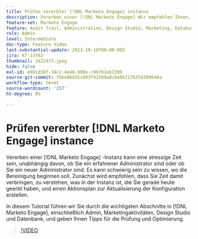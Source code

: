 ```yaml
---
title: Prüfen vererbter [!DNL Marketo Engage] instance
description: Vererben einer [!DNL Marketo Engage] Wir empfehlen Ihnen, Zeit damit zu verbringen, zu verstehen, was sich in der Instanz befindet, und einen Aktionsplan zu erstellen, um die Konfiguration zu aktualisieren. Dieses Tutorial behandelt die wichtigsten Abschnitte in [!DNL Marketo Engage], einschließlich Admin, Marketingaktivitäten, Design Studio und Datenbank, und geben Ihnen Tipps für die Prüfung und Optimierung.
feature-set: Marketo Engage
feature: Audit Trail, Administration, Design Studio, Marketing, Database
role: Admin
level: Intermediate
doc-type: Feature Video
last-substantial-update: 2023-10-16T00:00:00Z
jira: KT-13762
thumbnail: 3422473.jpeg
hide: false
exl-id: e691d38f-34c2-4e46-908e-c96f82eb1399
source-git-commit: 7bbe86435c683f41509a8cbe6b117b354309644a
workflow-type: tm+mt
source-wordcount: '157'
ht-degree: 0%

---
```


# Prüfen vererbter [!DNL Marketo Engage] instance

Vererben einer [!DNL Marketo Engage] -Instanz kann eine stressige Zeit sein, unabhängig davon, ob Sie ein erfahrener Administrator sind oder ob Sie ein neuer Administrator sind. Es kann schwierig sein zu wissen, wo die Bereinigung beginnen soll. Zunächst wird empfohlen, dass Sie Zeit damit verbringen, zu verstehen, was in der Instanz ist, die Sie gerade heute geerbt haben, und einen Aktionsplan zur Aktualisierung der Konfiguration erstellen.

In diesem Tutorial führen wir Sie durch die wichtigsten Abschnitte in [!DNL Marketo Engage], einschließlich Admin, Marketingaktivitäten, Design Studio und Datenbank, und geben Ihnen Tipps für die Prüfung und Optimierung.

>[!VIDEO](https://video.tv.adobe.com/v/3422473/?learn=on)
